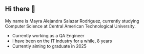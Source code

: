 ## Hi there 👋

My name is Mayra Alejandra Salazar Rodriguez, currently studying Computer Science at Central American Technological University.
- Currently working as a QA Engineer
- I have been on the IT industry for a while, 8 years
- Currently aiming to graduate in 2025

<!--
**megaten88/megaten88** is a ✨ _special_ ✨ repository because its `README.md` (this file) appears on your GitHub profile.

Here are some ideas to get you started:

- 🔭 I’m currently working on ...
- 🌱 I’m currently learning ...
- 👯 I’m looking to collaborate on ...
- 🤔 I’m looking for help with ...
- 💬 Ask me about ...
- 📫 How to reach me: ...
- 😄 Pronouns: ...
- ⚡ Fun fact: ...
-->
